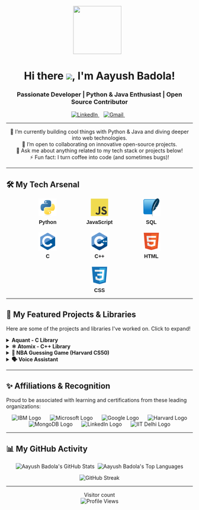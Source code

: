
<p align="center">
  <img src="https://media.giphy.com/media/f4ztZcdm9Fi90vL4Zd/giphy.gif" width="130" height="130"/>&nbsp;&nbsp;&nbsp;

</p>

<h1 align="center">
  Hi there <img src="https://raw.githubusercontent.com/MartinHeinz/MartinHeinz/master/wave.gif" width="30px">, I'm Aayush Badola!
</h1>

<h3 align="center">Passionate Developer | Python & Java Enthusiast | Open Source Contributor</h3>

<p align="center">
  <a href="https://www.linkedin.com/in/aayush-badola-0a7b2b343/" target="_blank">
    <img src="https://img.shields.io/badge/LinkedIn-Aayush%20Badola-0077B5?style=for-the-badge&logo=linkedin" alt="LinkedIn"/>
  </a>&nbsp;&nbsp;
  <a href="mailto:aayush.badola2@gmail.com">
    <img src="https://img.shields.io/badge/Gmail-Contact%20Me-D14836?style=for-the-badge&logo=gmail" alt="Gmail"/>
  </a>&nbsp;&nbsp;
<!-- Optional: Add other relevant badges like Portfolio, Twitter, etc. -->
<!--   <a href="YOUR_PORTFOLIO_LINK" target="_blank">
    <img src="https://img.shields.io/badge/Portfolio-My%20Work-blue?style=for-the-badge&logo=google-chrome&logoColor=white" alt="Portfolio"/>
  </a> -->
</p>

---

<p align="center">
  🔭 I’m currently building cool things with Python & Java and diving deeper into web technologies.<br>
  👯 I’m open to collaborating on innovative open-source projects.<br>
  💬 Ask me about anything related to my tech stack or projects below!<br>
  ⚡ Fun fact: I turn coffee into code (and sometimes bugs)!
</p>

---

## 🛠️ My Tech Arsenal

<style>
  .skills-grid {
    display: flex;
    flex-wrap: wrap;
    justify-content: center;
    gap: 20px;
  }

  .skill-card {
    width: 120px;
    text-align: center;
    font-family: sans-serif;
  }

  .skill-card img {
    width: 48px;
    height: 48px;
  }

  .skill-card sub {
    display: block;
    margin-top: 5px;
    font-weight: bold;
    font-size: 14px;
  }

  .skill-card:hover::after {
    content: attr(data-desc);
    position: absolute;
    background: #333;
    color: #fff;
    padding: 6px 10px;
    border-radius: 6px;
    font-size: 12px;
    top: 100%;
    left: 50%;
    transform: translateX(-50%);
    white-space: nowrap;
    z-index: 100;
  }
</style>

<div class="skills-grid">
  <div class="skill-card" data-desc="NumPy, Pandas, TensorFlow, scikit-learn, PySpark, FastAPI">
    <img src="https://raw.githubusercontent.com/devicons/devicon/master/icons/python/python-original.svg" alt="Python" />
    <sub>Python</sub>
  </div>
  <div class="skill-card" data-desc="">
    <img src="https://raw.githubusercontent.com/devicons/devicon/master/icons/javascript/javascript-original.svg" alt="JavaScript" />
    <sub>JavaScript</sub>
  </div>
  <div class="skill-card" data-desc="">
    <img src="https://raw.githubusercontent.com/devicons/devicon/master/icons/sqlite/sqlite-original.svg" alt="SQL" />
    <sub>SQL</sub>
  </div>
  <div class="skill-card" data-desc="">
    <img src="https://raw.githubusercontent.com/devicons/devicon/master/icons/c/c-original.svg" alt="C" />
    <sub>C</sub>
  </div>
  <div class="skill-card" data-desc="">
    <img src="https://raw.githubusercontent.com/devicons/devicon/master/icons/cplusplus/cplusplus-original.svg" alt="C++" />
    <sub>C++</sub>
  </div>
  <div class="skill-card" data-desc="">
    <img src="https://raw.githubusercontent.com/devicons/devicon/master/icons/html5/html5-original.svg" alt="HTML5" />
    <sub>HTML</sub>
  </div>
  <div class="skill-card" data-desc="">
    <img src="https://raw.githubusercontent.com/devicons/devicon/master/icons/css3/css3-original.svg" alt="CSS3" />
    <sub>CSS</sub>
  </div>
</div>

---

## 🚀 My Featured Projects & Libraries

Here are some of the projects and libraries I've worked on. Click to expand!

<details>
  <summary>
    <b> Aquant - C Library</b>
  </summary>
  <br>
  <blockquote>
    <i>Aquant is a lightweight C library designed to make user input in console applications safer and easier. It abstracts complex, error-prone input handling in C, providing type-safe, memory-safe functions for capturing strings, integers, floats, doubles, and characters. It includes built-in input validation, dynamic memory management, and retry logic for invalid inputs. Functions like get_string, get_int, get_float, get_double, get_char, etc., help ensure clean, robust code—especially valuable for students and CLI tools.</i>.
  </blockquote>
  <p>
    <b>Tech used:</b> C
    <br>
    <a href="https://github.com/AayushBadola/Aquant" target="_blank">
      <img src="https://img.shields.io/badge/GitHub-View%20Repo-181717?style=for-the-badge&logo=github" alt="View Repo"/>
    </a>
  
  </p>
</details>

<details>
  <summary>
    <b>⚛️ Atomix - C++ Library</b>
  </summary>
  <br>
  <blockquote>
   <i>Atomix is a small, straightforward C++ library designed to provide basic utility functions for common programming needs, particularly useful in console-based applications or for simple data processing tasks.</i>.
  </blockquote>
  <p>
    <b>Tech used:</b> C++
    <br>
    <a href="https://github.com/AayushBadola/Atomix" target="_blank">
      <img src="https://img.shields.io/badge/GitHub-View%20Repo-181717?style=for-the-badge&logo=github" alt="View Repo"/>
    </a>
    <!-- Optional: Add PyPI badge if published -->
  </p>
</details>

<details>
  <summary>
    <b>🏀 NBA Guessing Game (Harvard CS50)</b>
  </summary>
  <br>
  <blockquote>
    A fun command-line game developed as part of the Harvard CS50 course, where you guess NBA players based on stats.
  </blockquote>
  <p>
    <b>Tech used:</b> Python
    <br>
    <a href="https://github.com/AayushBadola/NBA-guessing-game" target="_blank">
      <img src="https://img.shields.io/badge/GitHub-View%20Repo-181717?style=for-the-badge&logo=github" alt="View Repo"/>
    </a>
  </p>
</details>

<details>
  <summary>
    <b>🗣️ Voice Assistant</b>
  </summary>
  <br>
  <blockquote>
     A personal voice assistant capable of understanding commands and performing tasks like what is the weather</blockquote>
  <p>
  
    <br>
    <a href="https://github.com/AayushBadola/Assistant" target="_blank">
      <img src="https://img.shields.io/badge/GitHub-View%20Repo-181717?style=for-the-badge&logo=github" alt="View Repo"/>
    </a>
  </p>
</details>

---

## ✨ Affiliations & Recognition

Proud to be associated with learning and certifications from these leading organizations:

<p align="center">
  <img src="https://media4.giphy.com/media/v1.Y2lkPTc5MGI3NjExaXh0dmhtNndwbWdvdXBncDdnaXlvaXJncW92MnM4azdvdGV4ODc0bSZlcD12MV9pbnRlcm5hbF9naWZfYnlfaWQmY3Q9Zw/l0IygV3jQxJGQxXTa/giphy.gif" alt="IBM Logo" height="50" style="margin: 0 10px;" />
  <img src="https://png.pngtree.com/png-clipart/20190516/original/pngtree-microsoft-logo-icon-png-image_3588808.jpg" alt="Microsoft Logo" height="50" style="margin: 0 10px;" /> <!-- Found generic MS logo -->
  <img src="https://www.keyweo.com/wp-content/uploads/2022/04/google-logo-history.jpg" alt="Google Logo" height="50" style="margin: 0 10px;" />
  <img src="https://icon2.cleanpng.com/20181129/jgo/kisspng-harvard-university-graduate-school-of-design-logo-harvard-university-directory-art-amp-educati-1713916355445.webp" alt="Harvard Logo" height="50" style="margin: 0 10px;" />
  <img src="https://www.opc-router.de/wp-content/uploads/2021/03/mongodb_thumbnail.png" alt="MongoDB Logo" height="50" style="margin: 0 10px;" />
  <img src="https://is1-ssl.mzstatic.com/image/thumb/Purple211/v4/41/a2/6a/41a26a22-f5a0-0f6f-43ff-03fb971d00ca/AppIcon-0-1x_U007emarketing-0-8-0-85-220-0.png/1200x600wa.png" alt="LinkedIn Logo" height="50" style="margin: 0 10px;" />
  <img src="https://gatewaytoeducation.com/public/upload/products/Indian-Institute-of-Technology-IIT-Delhi-61.png" alt="IIT Delhi Logo" height="50" style="margin: 0 10px;" />
</p>

---

## 📊 My GitHub Activity

<p align="center">
  <img src="https://github-readme-stats.vercel.app/api?username=AayushBadola&show_icons=true&theme=dracula&hide_border=true&count_private=true&include_all_commits=true" alt="Aayush Badola's GitHub Stats" width="48%"/>&nbsp;
  <img src="https://github-readme-stats.vercel.app/api/top-langs/?username=AayushBadola&layout=compact&theme=dracula&hide_border=true&count_private=true" alt="Aayush Badola's Top Languages" width="48%"/>
</p>
<p align="center">

 <img src="https://github-readme-streak-stats.herokuapp.com/?user=AayushBadola&theme=dracula&hide_border=true" alt="GitHub Streak" />
</p>

---

<p align="center">
  Visitor count<br>
  <img src="https://komarev.com/ghpvc/?username=AayushBadola&label=PROFILE+VIEWS&color=blueviolet&style=flat-square" alt="Profile Views"/>
</p>



